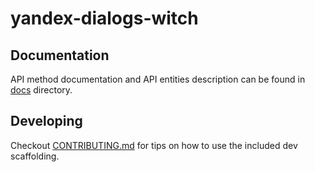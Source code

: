 # yandex-dialogs-witch

## Documentation

API method documentation and API entities description can be found in [docs](docs) directory.

## Developing

Checkout [CONTRIBUTING.md](CONTRIBUTING.md) for tips on how to use the included dev scaffolding.
